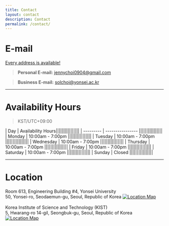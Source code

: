 ```yaml
---
title: Contact
layout: contact
description: Contact
permalink: /contact/
---
```

  
# E-mail
<u>Every address is available!</u>
> **Personal E-mail:** jennychoi0904@gmail.com

> **Business E-mail:** solchoi@yonsei.ac.kr

---
# Availability Hours
> KST/UTC+09:00

| Day       | Availability Hours||||||||||||||||
| --------- | ---------------- ||||||||||||||||
| Monday    | 10:00am - 7:00pm ||||||||||||||||
| Tuesday   | 10:00am - 7:00pm ||||||||||||||||
| Wednesday | 10:00am - 7:00pm ||||||||||||||||
| Thursday  | 10:00am - 7:00pm ||||||||||||||||
| Friday    | 10:00am - 7:00pm ||||||||||||||||
| Saturday  | 10:00am - 7:00pm ||||||||||||||||
| Sunday    | Closed           ||||||||||||||||

---
# Location
Room 613, Engineering Building #4, Yonsei University  
50, Yonsei-ro, Seodaemun-gu, Seoul, Republic of Korea
[![Location Map](https://maps.googleapis.com/maps/api/staticmap?center=37.5618404,126.9361569&zoom=16&size=1000x400&maptype=roadmap&markers=color:red%7Clabel:%7C37.5618404,126.9361569&key=AIzaSyAwRcJKwjIR8G7Pmh4EkbXBLl2Vfdyg3bM)](https://www.google.com/maps?q=37.5618404,126.9361569&hl=en&z=14)
<br><br>
Korea Institute of Science and Technology (KIST)  
5, Hwarang-ro 14-gil, Seongbuk-gu, Seoul, Republic of Korea
[![Location Map](https://maps.googleapis.com/maps/api/staticmap?center=37.601270,127.045309&zoom=16&size=1000x400&maptype=roadmap&markers=color:red%7Clabel:%7C37.601270,127.045309&key=AIzaSyAwRcJKwjIR8G7Pmh4EkbXBLl2Vfdyg3bM)](https://www.google.com/maps?q=37.601270,127.045309&hl=en&z=14)
